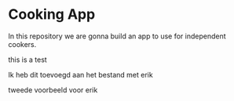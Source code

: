 # Cooking App

In this repository we are gonna build an app to use for independent cookers.

this is a test

Ik heb dit toevoegd aan het bestand met erik

tweede voorbeeld voor erik
